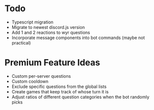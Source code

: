 # Todo
- Typescript migration
- Migrate to newest discord.js version
- Add 1 and 2 reactions to wyr questions
- Incorporate message components into bot commands (maybe not practical)

# Premium Feature Ideas
- Custom per-server questions
- Custom cooldown
- Exclude specific questions from the global lists
- Create games that keep track of whose turn it is
- Adjust ratios of different question categories when the bot randomly picks